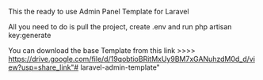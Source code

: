 This the ready to use Admin Panel Template for Laravel

All you need to do is pull the project, create .env and run php artisan key:generate

You can download the base Template from this link >>>> https://drive.google.com/file/d/19qobtioBRitMxUy9BM7xGANuhzdM0d_d/view?usp=share_link"# laravel-admin-template" 
